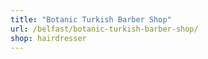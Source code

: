 ```yaml
---
title: "Botanic Turkish Barber Shop"
url: /belfast/botanic-turkish-barber-shop/
shop: hairdresser
---
```

